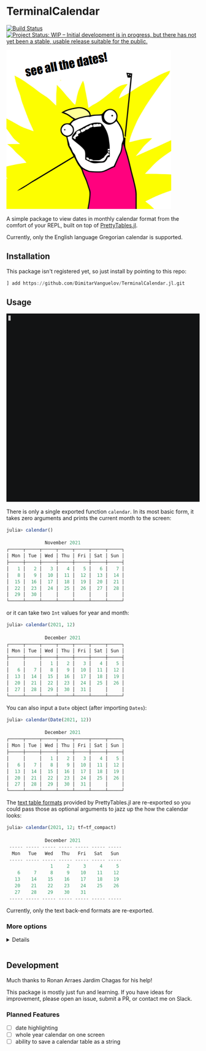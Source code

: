 # TerminalCalendar

[![Build Status](https://github.com/DimitarVanguelov/TerminalCalendar.jl/actions/workflows/CI.yml/badge.svg?branch=main)](https://github.com/DimitarVanguelov/TerminalCalendar.jl/actions/workflows/CI.yml?query=branch%3Amain)
[![Project Status: WIP – Initial development is in progress, but there has not yet been a stable, usable release suitable for the public.](https://www.repostatus.org/badges/latest/wip.svg)](https://www.repostatus.org/#wip)


![](assets/all-the-dates.png)


A simple package to view dates in monthly calendar format from the comfort of your REPL, 
built on top of [PrettyTables.jl](https://github.com/ronisbr/PrettyTables.jl).

Currently, only the English language Gregorian calendar is supported.


## Installation

This package isn't registered yet, so just install by pointing to this repo:

```julia
] add https://github.com/DimitarVanguelov/TerminalCalendar.jl.git
```


## Usage

<img src="assets/tercal.gif" width=700/>


There is only a single exported function `calendar`. In its most basic form, 
it takes zero arguments and prints the current month to the screen:

```julia
julia> calendar()

              November 2021
┌─────┬─────┬─────┬─────┬─────┬─────┬─────┐
│ Mon │ Tue │ Wed │ Thu │ Fri │ Sat │ Sun │
├─────┼─────┼─────┼─────┼─────┼─────┼─────┤
│   1 │   2 │   3 │   4 │   5 │   6 │   7 │
│   8 │   9 │  10 │  11 │  12 │  13 │  14 │
│  15 │  16 │  17 │  18 │  19 │  20 │  21 │
│  22 │  23 │  24 │  25 │  26 │  27 │  28 │
│  29 │  30 │     │     │     │     │     │
└─────┴─────┴─────┴─────┴─────┴─────┴─────┘
```

or it can take two `Int` values for year and month:

```julia
julia> calendar(2021, 12)

              December 2021
┌─────┬─────┬─────┬─────┬─────┬─────┬─────┐
│ Mon │ Tue │ Wed │ Thu │ Fri │ Sat │ Sun │
├─────┼─────┼─────┼─────┼─────┼─────┼─────┤
│     │     │   1 │   2 │   3 │   4 │   5 │
│   6 │   7 │   8 │   9 │  10 │  11 │  12 │
│  13 │  14 │  15 │  16 │  17 │  18 │  19 │
│  20 │  21 │  22 │  23 │  24 │  25 │  26 │
│  27 │  28 │  29 │  30 │  31 │     │     │
└─────┴─────┴─────┴─────┴─────┴─────┴─────┘
```

You can also input a `Date` object (after importing `Dates`):

```julia
julia> calendar(Date(2021, 12))

              December 2021
┌─────┬─────┬─────┬─────┬─────┬─────┬─────┐
│ Mon │ Tue │ Wed │ Thu │ Fri │ Sat │ Sun │
├─────┼─────┼─────┼─────┼─────┼─────┼─────┤
│     │     │   1 │   2 │   3 │   4 │   5 │
│   6 │   7 │   8 │   9 │  10 │  11 │  12 │
│  13 │  14 │  15 │  16 │  17 │  18 │  19 │
│  20 │  21 │  22 │  23 │  24 │  25 │  26 │
│  27 │  28 │  29 │  30 │  31 │     │     │
└─────┴─────┴─────┴─────┴─────┴─────┴─────┘
```

The [text table formats](https://ronisbr.github.io/PrettyTables.jl/stable/man/text_backend/#Text-table-formats) 
provided by PrettyTables.jl are re-exported so you could pass those as optional arguments to jazz up the how the 
calendar looks:

```julia
julia> calendar(2021, 12; tf=tf_compact)

              December 2021
 ----- ----- ----- ----- ----- ----- -----
  Mon   Tue   Wed   Thu   Fri   Sat   Sun
 ----- ----- ----- ----- ----- ----- -----
                1     2     3     4     5
    6     7     8     9    10    11    12
   13    14    15    16    17    18    19
   20    21    22    23    24    25    26
   27    28    29    30    31
 ----- ----- ----- ----- ----- ----- -----

```

Currently, only the text back-end formats are re-exported.


### More options
<details>
 <summaryClick me! ></summary>
<p>

You can pass in ranges:

```julia
julia> calendar(2021, 10:12)

               October 2021
┌─────┬─────┬─────┬─────┬─────┬─────┬─────┐
│ Mon │ Tue │ Wed │ Thu │ Fri │ Sat │ Sun │
├─────┼─────┼─────┼─────┼─────┼─────┼─────┤
│     │     │     │     │   1 │   2 │   3 │
│   4 │   5 │   6 │   7 │   8 │   9 │  10 │
│  11 │  12 │  13 │  14 │  15 │  16 │  17 │
│  18 │  19 │  20 │  21 │  22 │  23 │  24 │
│  25 │  26 │  27 │  28 │  29 │  30 │  31 │
└─────┴─────┴─────┴─────┴─────┴─────┴─────┘

              November 2021
┌─────┬─────┬─────┬─────┬─────┬─────┬─────┐
│ Mon │ Tue │ Wed │ Thu │ Fri │ Sat │ Sun │
├─────┼─────┼─────┼─────┼─────┼─────┼─────┤
│   1 │   2 │   3 │   4 │   5 │   6 │   7 │
│   8 │   9 │  10 │  11 │  12 │  13 │  14 │
│  15 │  16 │  17 │  18 │  19 │  20 │  21 │
│  22 │  23 │  24 │  25 │  26 │  27 │  28 │
│  29 │  30 │     │     │     │     │     │
└─────┴─────┴─────┴─────┴─────┴─────┴─────┘

              December 2021
┌─────┬─────┬─────┬─────┬─────┬─────┬─────┐
│ Mon │ Tue │ Wed │ Thu │ Fri │ Sat │ Sun │
├─────┼─────┼─────┼─────┼─────┼─────┼─────┤
│     │     │   1 │   2 │   3 │   4 │   5 │
│   6 │   7 │   8 │   9 │  10 │  11 │  12 │
│  13 │  14 │  15 │  16 │  17 │  18 │  19 │
│  20 │  21 │  22 │  23 │  24 │  25 │  26 │
│  27 │  28 │  29 │  30 │  31 │     │     │
└─────┴─────┴─────┴─────┴─────┴─────┴─────┘
```

You can also pass in vectors of dates:

```julia
julia> febs = lastdayofmonth.(Date(2010, 2):Year(1):Date(2020, 2));
julia> leap_febs = filter(x -> day(x) == 29, febs)
3-element Vector{Date}:
 2012-02-29
 2016-02-29
 2020-02-29

julia> calendar(leap_febs)

              February 2012
┌─────┬─────┬─────┬─────┬─────┬─────┬─────┐
│ Mon │ Tue │ Wed │ Thu │ Fri │ Sat │ Sun │
├─────┼─────┼─────┼─────┼─────┼─────┼─────┤
│     │     │   1 │   2 │   3 │   4 │   5 │
│   6 │   7 │   8 │   9 │  10 │  11 │  12 │
│  13 │  14 │  15 │  16 │  17 │  18 │  19 │
│  20 │  21 │  22 │  23 │  24 │  25 │  26 │
│  27 │  28 │  29 │     │     │     │     │
└─────┴─────┴─────┴─────┴─────┴─────┴─────┘

              February 2016
┌─────┬─────┬─────┬─────┬─────┬─────┬─────┐
│ Mon │ Tue │ Wed │ Thu │ Fri │ Sat │ Sun │
├─────┼─────┼─────┼─────┼─────┼─────┼─────┤
│   1 │   2 │   3 │   4 │   5 │   6 │   7 │
│   8 │   9 │  10 │  11 │  12 │  13 │  14 │
│  15 │  16 │  17 │  18 │  19 │  20 │  21 │
│  22 │  23 │  24 │  25 │  26 │  27 │  28 │
│  29 │     │     │     │     │     │     │
└─────┴─────┴─────┴─────┴─────┴─────┴─────┘

              February 2020
┌─────┬─────┬─────┬─────┬─────┬─────┬─────┐
│ Mon │ Tue │ Wed │ Thu │ Fri │ Sat │ Sun │
├─────┼─────┼─────┼─────┼─────┼─────┼─────┤
│     │     │     │     │     │   1 │   2 │
│   3 │   4 │   5 │   6 │   7 │   8 │   9 │
│  10 │  11 │  12 │  13 │  14 │  15 │  16 │
│  17 │  18 │  19 │  20 │  21 │  22 │  23 │
│  24 │  25 │  26 │  27 │  28 │  29 │     │
└─────┴─────┴─────┴─────┴─────┴─────┴─────┘
```

You can get the calendar for a whole year simply by inputting a single `Int`:

```julia
julia> calendar(2021)

               January 2021
┌─────┬─────┬─────┬─────┬─────┬─────┬─────┐
│ Mon │ Tue │ Wed │ Thu │ Fri │ Sat │ Sun │
├─────┼─────┼─────┼─────┼─────┼─────┼─────┤
│     │     │     │     │   1 │   2 │   3 │
│   4 │   5 │   6 │   7 │   8 │   9 │  10 │
│  11 │  12 │  13 │  14 │  15 │  16 │  17 │
│  18 │  19 │  20 │  21 │  22 │  23 │  24 │
│  25 │  26 │  27 │  28 │  29 │  30 │  31 │
└─────┴─────┴─────┴─────┴─────┴─────┴─────┘

              February 2021
┌─────┬─────┬─────┬─────┬─────┬─────┬─────┐
│ Mon │ Tue │ Wed │ Thu │ Fri │ Sat │ Sun │
├─────┼─────┼─────┼─────┼─────┼─────┼─────┤
│   1 │   2 │   3 │   4 │   5 │   6 │   7 │
│   8 │   9 │  10 │  11 │  12 │  13 │  14 │
│  15 │  16 │  17 │  18 │  19 │  20 │  21 │
│  22 │  23 │  24 │  25 │  26 │  27 │  28 │
└─────┴─────┴─────┴─────┴─────┴─────┴─────┘

                March 2021
┌─────┬─────┬─────┬─────┬─────┬─────┬─────┐
│ Mon │ Tue │ Wed │ Thu │ Fri │ Sat │ Sun │
├─────┼─────┼─────┼─────┼─────┼─────┼─────┤
│   1 │   2 │   3 │   4 │   5 │   6 │   7 │
│   8 │   9 │  10 │  11 │  12 │  13 │  14 │
│  15 │  16 │  17 │  18 │  19 │  20 │  21 │
│  22 │  23 │  24 │  25 │  26 │  27 │  28 │
│  29 │  30 │  31 │     │     │     │     │
└─────┴─────┴─────┴─────┴─────┴─────┴─────┘

                April 2021
┌─────┬─────┬─────┬─────┬─────┬─────┬─────┐
│ Mon │ Tue │ Wed │ Thu │ Fri │ Sat │ Sun │
├─────┼─────┼─────┼─────┼─────┼─────┼─────┤
│     │     │     │   1 │   2 │   3 │   4 │
│   5 │   6 │   7 │   8 │   9 │  10 │  11 │
│  12 │  13 │  14 │  15 │  16 │  17 │  18 │
│  19 │  20 │  21 │  22 │  23 │  24 │  25 │
│  26 │  27 │  28 │  29 │  30 │     │     │
└─────┴─────┴─────┴─────┴─────┴─────┴─────┘

                 May 2021
┌─────┬─────┬─────┬─────┬─────┬─────┬─────┐
│ Mon │ Tue │ Wed │ Thu │ Fri │ Sat │ Sun │
├─────┼─────┼─────┼─────┼─────┼─────┼─────┤
│     │     │     │     │     │   1 │   2 │
│   3 │   4 │   5 │   6 │   7 │   8 │   9 │
│  10 │  11 │  12 │  13 │  14 │  15 │  16 │
│  17 │  18 │  19 │  20 │  21 │  22 │  23 │
│  24 │  25 │  26 │  27 │  28 │  29 │  30 │
│  31 │     │     │     │     │     │     │
└─────┴─────┴─────┴─────┴─────┴─────┴─────┘

                June 2021
┌─────┬─────┬─────┬─────┬─────┬─────┬─────┐
│ Mon │ Tue │ Wed │ Thu │ Fri │ Sat │ Sun │
├─────┼─────┼─────┼─────┼─────┼─────┼─────┤
│     │   1 │   2 │   3 │   4 │   5 │   6 │
│   7 │   8 │   9 │  10 │  11 │  12 │  13 │
│  14 │  15 │  16 │  17 │  18 │  19 │  20 │
│  21 │  22 │  23 │  24 │  25 │  26 │  27 │
│  28 │  29 │  30 │     │     │     │     │
└─────┴─────┴─────┴─────┴─────┴─────┴─────┘

                July 2021
┌─────┬─────┬─────┬─────┬─────┬─────┬─────┐
│ Mon │ Tue │ Wed │ Thu │ Fri │ Sat │ Sun │
├─────┼─────┼─────┼─────┼─────┼─────┼─────┤
│     │     │     │   1 │   2 │   3 │   4 │
│   5 │   6 │   7 │   8 │   9 │  10 │  11 │
│  12 │  13 │  14 │  15 │  16 │  17 │  18 │
│  19 │  20 │  21 │  22 │  23 │  24 │  25 │
│  26 │  27 │  28 │  29 │  30 │  31 │     │
└─────┴─────┴─────┴─────┴─────┴─────┴─────┘

               August 2021
┌─────┬─────┬─────┬─────┬─────┬─────┬─────┐
│ Mon │ Tue │ Wed │ Thu │ Fri │ Sat │ Sun │
├─────┼─────┼─────┼─────┼─────┼─────┼─────┤
│     │     │     │     │     │     │   1 │
│   2 │   3 │   4 │   5 │   6 │   7 │   8 │
│   9 │  10 │  11 │  12 │  13 │  14 │  15 │
│  16 │  17 │  18 │  19 │  20 │  21 │  22 │
│  23 │  24 │  25 │  26 │  27 │  28 │  29 │
│  30 │  31 │     │     │     │     │     │
└─────┴─────┴─────┴─────┴─────┴─────┴─────┘

              September 2021
┌─────┬─────┬─────┬─────┬─────┬─────┬─────┐
│ Mon │ Tue │ Wed │ Thu │ Fri │ Sat │ Sun │
├─────┼─────┼─────┼─────┼─────┼─────┼─────┤
│     │     │   1 │   2 │   3 │   4 │   5 │
│   6 │   7 │   8 │   9 │  10 │  11 │  12 │
│  13 │  14 │  15 │  16 │  17 │  18 │  19 │
│  20 │  21 │  22 │  23 │  24 │  25 │  26 │
│  27 │  28 │  29 │  30 │     │     │     │
└─────┴─────┴─────┴─────┴─────┴─────┴─────┘

               October 2021
┌─────┬─────┬─────┬─────┬─────┬─────┬─────┐
│ Mon │ Tue │ Wed │ Thu │ Fri │ Sat │ Sun │
├─────┼─────┼─────┼─────┼─────┼─────┼─────┤
│     │     │     │     │   1 │   2 │   3 │
│   4 │   5 │   6 │   7 │   8 │   9 │  10 │
│  11 │  12 │  13 │  14 │  15 │  16 │  17 │
│  18 │  19 │  20 │  21 │  22 │  23 │  24 │
│  25 │  26 │  27 │  28 │  29 │  30 │  31 │
└─────┴─────┴─────┴─────┴─────┴─────┴─────┘

              November 2021
┌─────┬─────┬─────┬─────┬─────┬─────┬─────┐
│ Mon │ Tue │ Wed │ Thu │ Fri │ Sat │ Sun │
├─────┼─────┼─────┼─────┼─────┼─────┼─────┤
│   1 │   2 │   3 │   4 │   5 │   6 │   7 │
│   8 │   9 │  10 │  11 │  12 │  13 │  14 │
│  15 │  16 │  17 │  18 │  19 │  20 │  21 │
│  22 │  23 │  24 │  25 │  26 │  27 │  28 │
│  29 │  30 │     │     │     │     │     │
└─────┴─────┴─────┴─────┴─────┴─────┴─────┘

              December 2021
┌─────┬─────┬─────┬─────┬─────┬─────┬─────┐
│ Mon │ Tue │ Wed │ Thu │ Fri │ Sat │ Sun │
├─────┼─────┼─────┼─────┼─────┼─────┼─────┤
│     │     │   1 │   2 │   3 │   4 │   5 │
│   6 │   7 │   8 │   9 │  10 │  11 │  12 │
│  13 │  14 │  15 │  16 │  17 │  18 │  19 │
│  20 │  21 │  22 │  23 │  24 │  25 │  26 │
│  27 │  28 │  29 │  30 │  31 │     │     │
└─────┴─────┴─────┴─────┴─────┴─────┴─────┘
```
Currently, displaying an entire year on one screen is not implemented, 
though that is a planned feature.


And there is more, just play around with it and see what works!

</p>
</details>
<br>


## Development

Much thanks to Ronan Arraes Jardim Chagas for his help!

This package is mostly just fun and learning. If you have ideas 
for improvement, please open an issue, submit a PR, or contact me 
on Slack.


### Planned Features

- [ ] date highlighting
- [ ] whole year calendar on one screen
- [ ] ability to save a calendar table as a string
